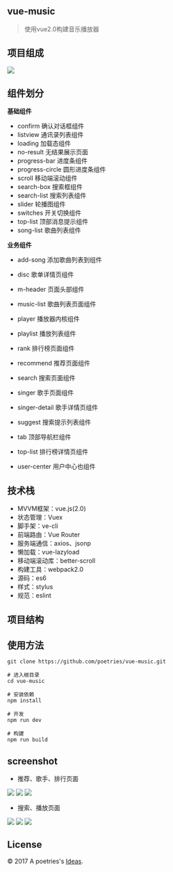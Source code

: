 vue-music
---
> 使用vue2.0构建音乐播放器

项目组成
---
![](shotscreen/music-vue.png)

组件划分
---
**基础组件**
- confirm 确认对话框组件
- listview 通讯录列表组件
- loading 加载态组件
- no-result 无结果展示页面
- progress-bar 进度条组件
- progress-circle 圆形进度条组件
- scroll 移动端滚动组件
- search-box 搜索框组件
- search-list 搜索列表组件
- slider 轮播图组件
- switches 开关切换组件
- top-list 顶部消息提示组件
- song-list 歌曲列表组件

**业务组件**
- add-song 添加歌曲列表到组件
- disc 歌单详情页组件
- m-header 页面头部组件
- music-list 歌曲列表页面组件
- player 播放器内核组件
- playlist 播放列表组件


- rank 排行榜页面组件
- recommend 推荐页面组件
- search 搜索页面组件
- singer 歌手页面组件
- singer-detail 歌手详情页组件
- suggest 搜索提示列表组件
- tab 顶部导航栏组件
- top-list 排行榜详情页组件
- user-center 用户中心也组件

技术栈
---

- MVVM框架：vue.js(2.0)
- 状态管理：Vuex
- 脚手架：ve-cli
- 前端路由：Vue Router
- 服务端通信：axios、jsonp
- 懒加载：vue-lazyload
- 移动端滚动库：better-scroll
- 构建工具：webpack2.0
- 源码：es6
- 样式：stylus
- 规范：eslint



项目结构
---

使用方法
---

```
git clone https://github.com/poetries/vue-music.git

# 进入根目录
cd vue-music

# 安装依赖
npm install

# 开发
npm run dev

# 构建
npm run build
```

screenshot
---

- 推荐、歌手、排行页面

![](shotscreen/recommend.png)
![](shotscreen/singer.png)
![](shotscreen/rank.png)


- 搜索、播放页面


![](shotscreen/search.png)
![](shotscreen/player.png)
![](shotscreen/song.png)

License
---
© 2017 A poetries's [Ideas](https://github.com/poetries/ideas).
